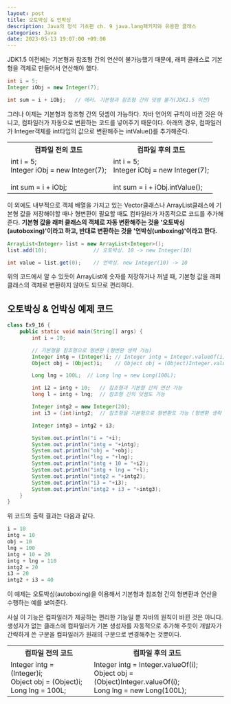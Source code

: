 ```yaml
---
layout: post
title: 오토박싱 & 언박싱
description: Java의 정석 기초편 ch. 9 java.lang패키지와 유용한 클래스
categories: Java
date: 2023-05-13 19:07:00 +09:00
---
```

JDK1.5 이전에는 기본형과 참조형 간의 연산이 불가능했기 때문에, 래퍼 클래스로 기본형을 객체로 만들어서 연산해야 했다.

```java
int i = 5;
Integer iObj = new Integer(7);

int sum = i + iObj;   // 에러. 기본형과 참조형 간의 덧셈 불가(JDK1.5 이전)
```

그러나 이제는 기본형과 참조형 간의 덧셈이 가능하다. 자바 언어의 규칙이 바뀐 것은 아니고, 컴파일러가 자동으로 변환하는 코드를 넣어주기 때문이다. 아래의 경우, 컴파일러가 Integer객체를 int타입의 값으로 변환해주는 intValue()를 추가해준다.

<table>
  <tr>
    <th>컴파일 전의 코드</th>
    <th>컴파일 후의 코드</th>
  </tr>
  <tr>
    <td>int i = 5;<br>Integer iObj = new Integer(7);<br><br>int sum = i + iObj;</td>
    <td>int i = 5;<br>Integer iObj = new Integer(7);<br><br>int sum = i + iObj.intValue();</td>
  </tr>
</table>

이 외에도 내부적으로 객체 배열을 가지고 있는 Vector클래스나 ArrayList클래스에 기본형 값을 저장해야할 때나 형변환이 필요할 때도 컴파일러가 자동적으로 코드를 추가해준다. **기본형 값을 래퍼 클래스의 객체로 자동 변환해주는 것을 '오토박싱(autoboxing)'이라고 하고, 반대로 변환하는 것을 '언박싱(unboxing)'이라고 한다.**

```java
ArrayList<Integer> list = new ArrayList<Integer>();
list.add(10);               // 오토박싱. 10 -> new Integer(10)

int value = list.get(0);    // 언박싱. new Integer(10) -> 10
```

위의 코드에서 알 수 있듯이 ArrayList에 숫자를 저장하거나 꺼낼 때, 기본형 값을 래퍼 클래스의 객체로 변환하지 않아도 되므로 편리하다.


## 오토박싱 & 언박싱 예제 코드

```java
class Ex9_16 {
	public static void main(String[] args) {
		int i = 10;

		// 기본형을 참조형으로 형변환 (형변환 생략 가능) 
		Integer intg = (Integer)i; // Integer intg = Integer.valueOf(i);
		Object obj = (Object)i;    // Object obj = (Object)Integer.valueOf(i);

		Long lng = 100L;  // Long lng = new Long(100L);

		int i2 = intg + 10;   // 참조형과 기본형 간의 연산 가능 
		long l = intg + lng;  // 참조형 간의 덧셈도 가능 

		Integer intg2 = new Integer(20);
		int i3 = (int)intg2;  // 참조형을 기본형으로 형변환도 가능 (형변환 생략 가능) 

		Integer intg3 = intg2 + i3; 

		System.out.println("i = "+i);
		System.out.println("intg = "+intg);
		System.out.println("obj = "+obj);
		System.out.println("lng = "+lng);
		System.out.println("intg + 10 = "+i2);
		System.out.println("intg + lng = "+l);
		System.out.println("intg2 = "+intg2);
		System.out.println("i3 = "+i3);
		System.out.println("intg2 + i3 = "+intg3);
	}
}
```

위 코드의 출력 결과는 다음과 같다.

```java
i = 10
intg = 10
obj = 10
lng = 100
intg + 10 = 20
intg + lng = 110
intg2 = 20
i3 = 20
intg2 + i3 = 40
```

이 예제는 오토박싱(autoboxing)을 이용해서 기본형과 참조형 간의 형변환과 연산을 수행하는 예를 보여준다.

사실 이 기능은 컴파일러가 제공하는 편리한 기능일 뿐 자바의 원칙이 바뀐 것은 아니다. 생성자가 없는 클래스에 컴파일러가 기본 생성자를 자동적으로 추가해 주듯이 개발자가 간략하게 쓴 구문을 컴파일러가 원래의 구문으로 변경해주는 것뿐이다.

<table>
  <tr>
    <th>컴파일 전의 코드</th>
    <th>컴파일 후의 코드</th>
  </tr>
  <tr>
    <td>Integer intg = (Integer)i;<br>Object obj = (Object)i;<br>Long lng = 100L;</td>
    <td>Integer intg = Integer.valueOf(i);<br>Object obj = (Object)Integer.valueOf(i);<br>Long lng = new Long(100L);</td>
  </tr>
</table>


























